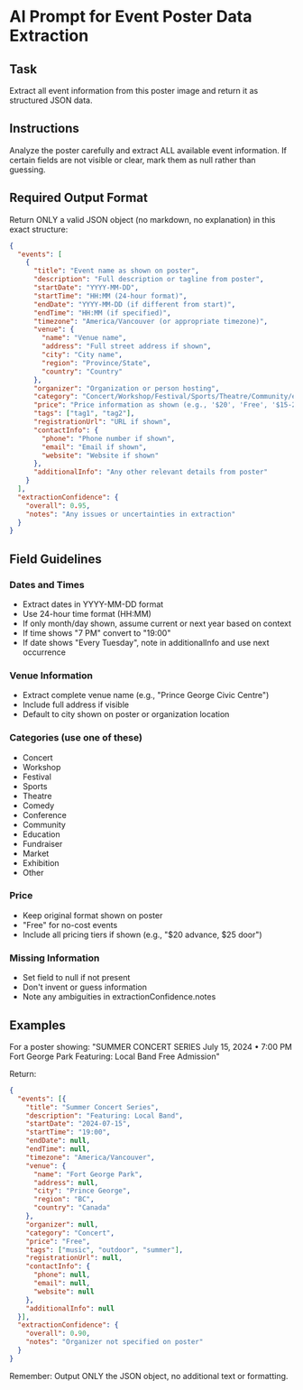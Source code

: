 # AI Prompt for Event Poster Data Extraction

## Task
Extract all event information from this poster image and return it as structured JSON data.

## Instructions
Analyze the poster carefully and extract ALL available event information. If certain fields are not visible or clear, mark them as null rather than guessing.

## Required Output Format
Return ONLY a valid JSON object (no markdown, no explanation) in this exact structure:

```json
{
  "events": [
    {
      "title": "Event name as shown on poster",
      "description": "Full description or tagline from poster",
      "startDate": "YYYY-MM-DD",
      "startTime": "HH:MM (24-hour format)",
      "endDate": "YYYY-MM-DD (if different from start)",
      "endTime": "HH:MM (if specified)",
      "timezone": "America/Vancouver (or appropriate timezone)",
      "venue": {
        "name": "Venue name",
        "address": "Full street address if shown",
        "city": "City name",
        "region": "Province/State",
        "country": "Country"
      },
      "organizer": "Organization or person hosting",
      "category": "Concert/Workshop/Festival/Sports/Theatre/Community/etc",
      "price": "Price information as shown (e.g., '$20', 'Free', '$15-25')",
      "tags": ["tag1", "tag2"],
      "registrationUrl": "URL if shown",
      "contactInfo": {
        "phone": "Phone number if shown",
        "email": "Email if shown",
        "website": "Website if shown"
      },
      "additionalInfo": "Any other relevant details from poster"
    }
  ],
  "extractionConfidence": {
    "overall": 0.95,
    "notes": "Any issues or uncertainties in extraction"
  }
}
```

## Field Guidelines

### Dates and Times
- Extract dates in YYYY-MM-DD format
- Use 24-hour time format (HH:MM)
- If only month/day shown, assume current or next year based on context
- If time shows "7 PM" convert to "19:00"
- If date shows "Every Tuesday", note in additionalInfo and use next occurrence

### Venue Information
- Extract complete venue name (e.g., "Prince George Civic Centre")
- Include full address if visible
- Default to city shown on poster or organization location

### Categories (use one of these)
- Concert
- Workshop
- Festival
- Sports
- Theatre
- Comedy
- Conference
- Community
- Education
- Fundraiser
- Market
- Exhibition
- Other

### Price
- Keep original format shown on poster
- "Free" for no-cost events
- Include all pricing tiers if shown (e.g., "$20 advance, $25 door")

### Missing Information
- Set field to null if not present
- Don't invent or guess information
- Note any ambiguities in extractionConfidence.notes

## Examples

For a poster showing:
"SUMMER CONCERT SERIES
July 15, 2024 • 7:00 PM
Fort George Park
Featuring: Local Band
Free Admission"

Return:
```json
{
  "events": [{
    "title": "Summer Concert Series",
    "description": "Featuring: Local Band",
    "startDate": "2024-07-15",
    "startTime": "19:00",
    "endDate": null,
    "endTime": null,
    "timezone": "America/Vancouver",
    "venue": {
      "name": "Fort George Park",
      "address": null,
      "city": "Prince George",
      "region": "BC",
      "country": "Canada"
    },
    "organizer": null,
    "category": "Concert",
    "price": "Free",
    "tags": ["music", "outdoor", "summer"],
    "registrationUrl": null,
    "contactInfo": {
      "phone": null,
      "email": null,
      "website": null
    },
    "additionalInfo": null
  }],
  "extractionConfidence": {
    "overall": 0.90,
    "notes": "Organizer not specified on poster"
  }
}
```

Remember: Output ONLY the JSON object, no additional text or formatting.